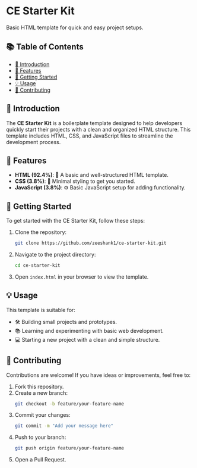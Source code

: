 # CE Starter Kit

Basic HTML template for quick and easy project setups.

## 📚 Table of Contents

- [📖 Introduction](#introduction)
- [🌟 Features](#features)
- [🚀 Getting Started](#getting-started)
- [💡 Usage](#usage)
- [🤝 Contributing](#contributing)

## 📖 Introduction

The **CE Starter Kit** is a boilerplate template designed to help developers quickly start their projects with a clean and organized HTML structure. This template includes HTML, CSS, and JavaScript files to streamline the development process.

## 🌟 Features

- **HTML (92.4%)**: 📝 A basic and well-structured HTML template.
- **CSS (3.8%)**: 🎨 Minimal styling to get you started.
- **JavaScript (3.8%)**: ⚙️ Basic JavaScript setup for adding functionality.

## 🚀 Getting Started

To get started with the CE Starter Kit, follow these steps:

1. Clone the repository:
   ```bash
   git clone https://github.com/zeeshank1/ce-starter-kit.git
   ```
2. Navigate to the project directory:
   ```bash
   cd ce-starter-kit
   ```
3. Open `index.html` in your browser to view the template.

## 💡 Usage

This template is suitable for:

- 🛠️ Building small projects and prototypes.
- 📚 Learning and experimenting with basic web development.
- 💻 Starting a new project with a clean and simple structure.

## 🤝 Contributing

Contributions are welcome! If you have ideas or improvements, feel free to:

1. Fork this repository.
2. Create a new branch:
   ```bash
   git checkout -b feature/your-feature-name
   ```
3. Commit your changes:
   ```bash
   git commit -m "Add your message here"
   ```
4. Push to your branch:
   ```bash
   git push origin feature/your-feature-name
   ```
5. Open a Pull Request.
